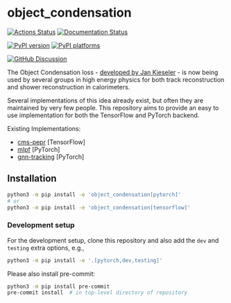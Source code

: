# object_condensation

[![Actions Status][actions-badge]][actions-link]
[![Documentation Status][rtd-badge]][rtd-link]

[![PyPI version][pypi-version]][pypi-link]
[![PyPI platforms][pypi-platforms]][pypi-link]

[![GitHub Discussion][github-discussions-badge]][github-discussions-link]

<!-- SPHINX-START -->

<!-- prettier-ignore-start -->
[actions-badge]:            https://github.com/object-condensation/object_condensation/workflows/CI/badge.svg
[actions-link]:             https://github.com/object-condensation/object_condensation/actions
[github-discussions-badge]: https://img.shields.io/static/v1?label=Discussions&message=Ask&color=blue&logo=github
[github-discussions-link]:  https://github.com/object-condensation/object_condensation/discussions
[pypi-link]:                https://pypi.org/project/object_condensation/
[pypi-platforms]:           https://img.shields.io/pypi/pyversions/object_condensation
[pypi-version]:             https://img.shields.io/pypi/v/object_condensation
[rtd-badge]:                https://readthedocs.org/projects/object_condensation/badge/?version=latest
[rtd-link]:                 https://object_condensation.readthedocs.io/en/latest/?badge=latest

<!-- prettier-ignore-end -->

The Object Condensation loss -
[developed by Jan Kieseler](https://arxiv.org/abs/2002.03605) - is now being
used by several groups in high energy physics for both track reconstruction and
shower reconstruction in calorimeters.

Several implementations of this idea already exist, but often they are
maintained by very few people. This repository aims to provide an easy to use
implementation for both the TensorFlow and PyTorch backend.

Existing Implementations:

- [cms-pepr](https://github.com/cms-pepr/HGCalML) [TensorFlow]
- [mlpf](https://github.com/selvaggi/mlpf/blob/main/README.md) [PyTorch]
- [gnn-tracking](https://github.com/gnn-tracking/gnn_tracking/tree/main)
  [PyTorch]

## Installation

```bash
python3 -m pip install -e 'object_condensation[pytorch]'
# or
python3 -m pip install -e 'object_condensation[tensorflow]'
```

### Development setup

For the development setup, clone this repository and also add the `dev` and
`testing` extra options, e.g.,

```bash
python3 -m pip install -e '.[pytorch,dev,testing]'
```

Please also install pre-commit:

```bash
python3 -m pip install pre-commit
pre-commit install  # in top-level directory of repository
```
